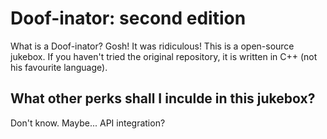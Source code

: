 # Doof-inator: second edition
What is a Doof-inator? Gosh! It was ridiculous!
This is a open-source jukebox. If you haven't tried the original repository, it is written in C++ (not his favourite language).
## What other perks shall I inculde in this jukebox?
Don't know. Maybe... API integration?
